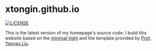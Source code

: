 # xtongin.github.io

[![LICENSE](https://img.shields.io/github/license/yaoyao-liu/minimal-light?style=flat-square&logo=creative-commons&color=EF9421)](https://github.com/yaoyao-liu/yaoyao-liu.github.io/blob/main/LICENSE)

This is the latest version of my homepage's source code. I build this website based on the [minimal-light](https://github.com/yaoyao-liu/minimal-light) and the template provided by [Prof. Yaoyao Liu](https://github.com/yaoyao-liu/yaoyao-liu.github.io).